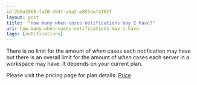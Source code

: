 ```yaml
---
id:2b9a3968-fa28-454f-aba2-e855daf4162f
layout: post
title:  "How many when cases notifications may I have?"
uri: how-many-when-cases-notifications-may-i-have
tags: [notifications]
---
```


There is no limit for the amount of _when_ cases each notification may have but there is an overall limit for the amount of _when_ cases each server in a workspace may have. It depends on your current plan.

<!-- more -->

Please visit the pricing page for plan details: [Price](https://trafikito.com/price "Trafikito price")
